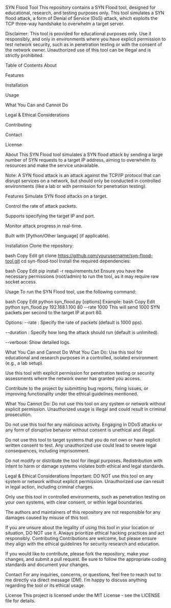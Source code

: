 SYN Flood Tool
This repository contains a SYN Flood tool, designed for educational, research, and testing purposes only. This tool simulates a SYN flood attack, a form of Denial of Service (DoS) attack, which exploits the TCP three-way handshake to overwhelm a target server.

Disclaimer: This tool is provided for educational purposes only. Use it responsibly, and only in environments where you have explicit permission to test network security, such as in penetration testing or with the consent of the network owner. Unauthorized use of this tool can be illegal and is strictly prohibited.

Table of Contents
About

Features

Installation

Usage

What You Can and Cannot Do

Legal & Ethical Considerations

Contributing

Contact

License

About
This SYN Flood tool simulates a SYN flood attack by sending a large number of SYN requests to a target IP address, aiming to overwhelm its resources and make the service unavailable.

Note: A SYN flood attack is an attack against the TCP/IP protocol that can disrupt services on a network, but should only be conducted in controlled environments (like a lab or with permission for penetration testing).

Features
Simulate SYN flood attacks on a target.

Control the rate of attack packets.

Supports specifying the target IP and port.

Monitor attack progress in real-time.

Built with [Python/Other language] (if applicable).

Installation
Clone the repository:

bash
Copy
Edit
git clone https://github.com/yourusername/syn-flood-tool.git
cd syn-flood-tool
Install the required dependencies:

bash
Copy
Edit
pip install -r requirements.txt
Ensure you have the necessary permissions (root/admin) to run the tool, as it may require raw socket access.

Usage
To run the SYN Flood tool, use the following command:

bash
Copy
Edit
python syn_flood.py <target-ip> <target-port> [options]
Example:
bash
Copy
Edit
python syn_flood.py 192.168.1.100 80 --rate 1000
This will send 1000 SYN packets per second to the target IP at port 80.

Options:
--rate <rate>: Specify the rate of packets (default is 1000 pps).

--duration <time>: Specify how long the attack should run (default is unlimited).

--verbose: Show detailed logs.

What You Can and Cannot Do
What You Can Do:
Use this tool for educational and research purposes in a controlled, isolated environment (e.g., a lab setup).

Use this tool with explicit permission for penetration testing or security assessments where the network owner has granted you access.

Contribute to the project by submitting bug reports, fixing issues, or improving functionality under the ethical guidelines mentioned.

What You Cannot Do:
Do not use this tool on any system or network without explicit permission. Unauthorized usage is illegal and could result in criminal prosecution.

Do not use this tool for any malicious activity. Engaging in DDoS attacks or any form of disruptive behavior without consent is unethical and illegal.

Do not use this tool to target systems that you do not own or have explicit written consent to test. Any unauthorized use could lead to severe legal consequences, including imprisonment.

Do not modify or distribute the tool for illegal purposes. Redistribution with intent to harm or damage systems violates both ethical and legal standards.

Legal & Ethical Considerations
Important:
DO NOT use this tool on any system or network without explicit permission. Unauthorized use can result in legal action, including criminal charges.

Only use this tool in controlled environments, such as penetration testing on your own systems, with clear consent, or within legal boundaries.

The authors and maintainers of this repository are not responsible for any damages caused by misuse of this tool.

If you are unsure about the legality of using this tool in your location or situation, DO NOT use it. Always prioritize ethical hacking practices and act responsibly.
Contributing
Contributions are welcome, but please ensure they align with the ethical guidelines for security research and education.

If you would like to contribute, please fork the repository, make your changes, and submit a pull request. Be sure to follow the appropriate coding standards and document your changes.

Contact
For any inquiries, concerns, or questions, feel free to reach out to me directly via direct message (DM). I’m happy to discuss anything regarding the tool or its ethical usage.

License
This project is licensed under the MIT License - see the LICENSE file for details.

